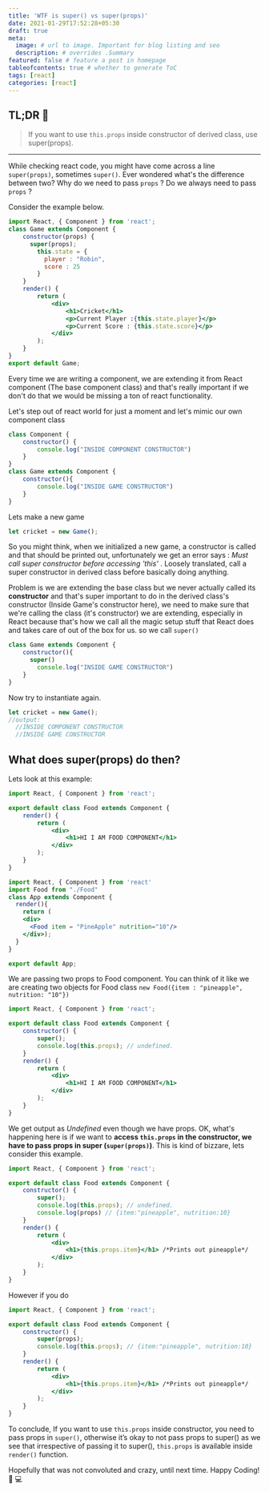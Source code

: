 ```yaml
---
title: 'WTF is super() vs super(props)'
date: 2021-01-29T17:52:28+05:30
draft: true
meta:
  image: # url to image. Important for blog listing and seo
  description: # overrides .Summary
featured: false # feature a post in homepage
tableofcontents: true # whether to generate ToC
tags: [react]
categories: [react]
---
```


<!--  Start Typing... -->

## TL;DR :rocket:

> If you want to use `this.props` inside constructor of derived class, use super(props).

---


While checking react code, you might have come across a line `super(props)`, sometimes `super()`. Ever wondered what's the difference between two? 
Why do we need to pass `props` ? Do we always need to pass `props` ? 


Consider the example below.

```jsx {hl_lines=[2]}
import React, { Component } from 'react';
class Game extends Component {
    constructor(props) {
      super(props);
        this.state = {
          player : "Robin",
          score : 25
        }
    }
    render() {
        return (
            <div>
                <h1>Cricket</h1>
                <p>Current Player :{this.state.player}</p>
                <p>Current Score : {this.state.score}</p>
            </div>
        );
    }
}
export default Game;
```

Every time we are writing a component, we are extending it from React component (The base component class) and that's really important if we don't do that we would be missing a ton of react functionality.

Let's step out of react world for just a moment and let's mimic our own component class

```js
class Component {
    constructor() {
        console.log("INSIDE COMPONENT CONSTRUCTOR")
    }
}
class Game extends Component {
    constructor(){
        console.log("INSIDE GAME CONSTRUCTOR")
    }
}
```

Lets make a new game 

```js
let cricket = new Game();
```

So you might think, when we initialized a new game, a constructor is called and that should be printed out, unfortunately we get an error
says : *Must call super constructor before accessing 'this'* . Loosely translated, call a super constructor in derived class before basically doing anything.


Problem is we are extending the base class but we never actually called its **constructor** and that's super important to do in the derived class's constructor (Inside Game's constructor here), we need to make sure that we're calling the class (it's constructor) we are extending, especially in React because that's how we call all the magic setup stuff that React does and takes care of out of the box for us. so we call `super()` 

```js {hl_lines=[3]}
class Game extends Component {
    constructor(){
      super()
        console.log("INSIDE GAME CONSTRUCTOR")
    }
}
```

Now try to instantiate again.

```js
let cricket = new Game();
//output:
  //INSIDE COMPONENT CONSTRUCTOR
  //INSIDE GAME CONSTRUCTOR
```

## What does super(props) do then?

Lets look at this example: 

```jsx
import React, { Component } from 'react';

export default class Food extends Component {
    render() {
        return (
            <div>
                <h1>HI I AM FOOD COMPONENT</h1>
            </div>
        );
    }
}
```

```jsx
import React, { Component } from 'react'
import Food from "./Food"
class App extends Component {
  render(){
    return (
    <div>
      <Food item = "PineApple" nutrition="10"/>
    </div>);
  }
}

export default App;
```

We are passing two props to Food component. You can think of it like we are creating two objects for Food class `new Food({item : "pineapple", nutrition: "10"})`

```jsx {hl_lines=[6]}
import React, { Component } from 'react';

export default class Food extends Component {
    constructor() {
        super();
        console.log(this.props); // undefined.
    }
    render() {
        return (
            <div>
                <h1>HI I AM FOOD COMPONENT</h1>
            </div>
        );
    }
}
```

We get output as *Undefined*  even though we have props. OK, what's happening here is if we want to **access `this.props` in the constructor, we have to pass props in super (`super(props)`)**. This is kind of bizzare, lets consider this example.

```jsx {hl_lines=[6,11]}
import React, { Component } from 'react';

export default class Food extends Component {
    constructor() {
        super();
        console.log(this.props); // undefined.
        console.log(props) // {item:"pineapple", nutrition:10}
    }
    render() {
        return (
            <div>
                <h1>{this.props.item}</h1> /*Prints out pineapple*/
            </div>
        );
    }
}
```

However if you do

```jsx {hl_lines=[5]}
import React, { Component } from 'react';

export default class Food extends Component {
    constructor() {
        super(props);
        console.log(this.props); // {item:"pineapple", nutrition:10}
    }
    render() {
        return (
            <div>
                <h1>{this.props.item}</h1> /*Prints out pineapple*/
            </div>
        );
    }
}
```


To conclude, If you want to use `this.props` inside constructor, you need to pass props in `super()`, otherwise it’s okay to not pass props to super() as we see that irrespective of passing it to super(), `this.props` is available inside `render()` function.

Hopefully that was not convoluted and crazy, until next time. Happy Coding! :tada: :computer:
